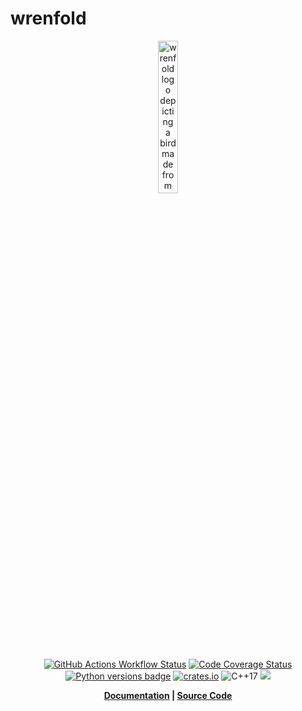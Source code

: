<!-- The README file for the PyPI repository -->

# wrenfold

<!--- logo_start --->
<p align="center">
<img src="https://wrenfold.org/_static/logo.png" alt="wrenfold logo depicting a bird made from folded paper" width="25%"/>
</p>
<!--- logo_end --->

<!--- badges_start --->
<p align="center">
<a href="https://github.com/wrenfold/wrenfold/actions/workflows/ci.yml?query=branch%3Amain"><img alt="GitHub Actions Workflow Status" src="https://github.com/wrenfold/wrenfold/actions/workflows/ci.yml/badge.svg?branch=main"></a>
<a href="https://github.com/wrenfold/wrenfold/actions/workflows/coverage.yml?query=branch%3Amain"><img alt="Code Coverage Status" src="https://img.shields.io/endpoint?url=https://gist.githubusercontent.com/gareth-cross/0d939a81f2048609c1d3758371e94b7d/raw/wrenfold.json"></a>
<a href="https://pypi.org/project/wrenfold/"><img alt="Python versions badge" src="https://img.shields.io/pypi/pyversions/wrenfold"/></a>
<a href="https://crates.io/crates/wrenfold-traits"><img src="https://img.shields.io/crates/v/wrenfold-traits.svg" alt="crates.io"></a>
<img alt="C++17" src="https://img.shields.io/badge/c++-17-blue" />
<a href="https://opensource.org/licenses/MIT"><img src="https://img.shields.io/badge/License-MIT-blue.svg"></a>
</p>
<!--- badges_end --->

<p align="center">
<strong>
<a href="https://wrenfold.org">Documentation</a> | <a href="https://github.com/wrenfold/wrenfold/">Source Code</a>
</strong>
</p>
